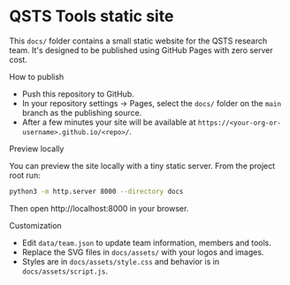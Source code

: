 # QSTS Tools static site

This `docs/` folder contains a small static website for the QSTS research team. It's designed to be published using GitHub Pages with zero server cost.

How to publish

- Push this repository to GitHub.
- In your repository settings -> Pages, select the `docs/` folder on the `main` branch as the publishing source.
- After a few minutes your site will be available at `https://<your-org-or-username>.github.io/<repo>/`.

Preview locally

You can preview the site locally with a tiny static server. From the project root run:

```bash
python3 -m http.server 8000 --directory docs
```

Then open http://localhost:8000 in your browser.

Customization

- Edit `data/team.json` to update team information, members and tools.
- Replace the SVG files in `docs/assets/` with your logos and images.
- Styles are in `docs/assets/style.css` and behavior is in `docs/assets/script.js`.
